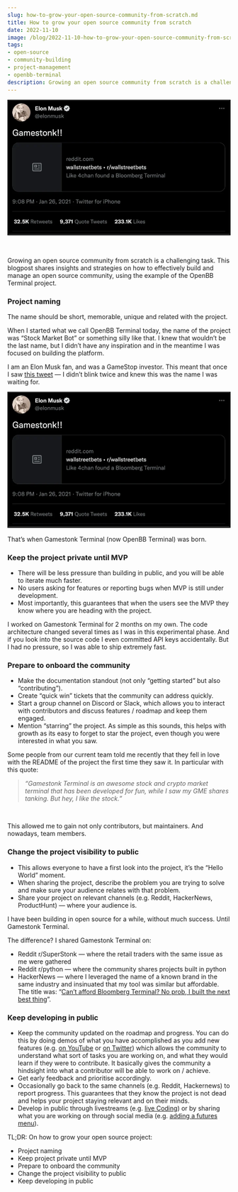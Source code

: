 ```yaml
---
slug: how-to-grow-your-open-source-community-from-scratch.md
title: How to grow your open source community from scratch
date: 2022-11-10
image: /blog/2022-11-10-how-to-grow-your-open-source-community-from-scratch.png
tags:
- open-source
- community-building
- project-management
- openbb-terminal
description: Growing an open source community from scratch is a challenging task. This blogpost shares insights and strategies on how to effectively build and manage an open source community, using the example of the OpenBB Terminal project.
---
```





<p align="center">
    <img width="600" src="/blog/2022-11-10-how-to-grow-your-open-source-community-from-scratch_1.png"/>
</p>

<br />

Growing an open source community from scratch is a challenging task. This blogpost shares insights and strategies on how to effectively build and manage an open source community, using the example of the OpenBB Terminal project.

<!-- truncate -->

<div style={{borderTop: '1px solid #0088CC', margin: '1.5em 0'}} />

### Project naming

The name should be short, memorable, unique and related with the project.

When I started what we call OpenBB Terminal today, the name of the project was “Stock Market Bot” or something silly like that. I knew that wouldn’t be the last name, but I didn’t have any inspiration and in the meantime I was focused on building the platform.

I am an Elon Musk fan, and was a GameStop investor. This meant that once I saw [this tweet](https://twitter.com/elonmusk/status/1354174279894642703) — I didn’t blink twice and knew this was the name I was waiting for.

![image](/blog/2022-11-10-how-to-grow-your-open-source-community-from-scratch.png)

That’s when Gamestonk Terminal (now OpenBB Terminal) was born.

### Keep the project private until MVP

- There will be less pressure than building in public, and you will be able to iterate much faster.
- No users asking for features or reporting bugs when MVP is still under development.
- Most importantly, this guarantees that when the users see the MVP they know where you are heading with the project.

I worked on Gamestonk Terminal for 2 months on my own. The code architecture changed several times as I was in this experimental phase. And if you look into the source code I even committed API keys accidentally. But I had no pressure, so I was able to ship extremely fast.

### Prepare to onboard the community

- Make the documentation standout (not only “getting started” but also “contributing”).
- Create “quick win” tickets that the community can address quickly.
- Start a group channel on Discord or Slack, which allows you to interact with contributors and discuss features / roadmap and keep them engaged.
- Mention “starring” the project. As simple as this sounds, this helps with growth as its easy to forget to star the project, even though you were interested in what you saw.

Some people from our current team told me recently that they fell in love with the README of the project the first time they saw it. In particular with this quote:

> _“Gamestonk Terminal is an awesome stock and crypto market terminal that has been developed for fun, while I saw my GME shares tanking. But hey, I like the stock.”_

<br />

This allowed me to gain not only contributors, but maintainers. And nowadays, team members.

### Change the project visibility to public

- This allows everyone to have a first look into the project, it’s the “Hello World” moment.
- When sharing the project, describe the problem you are trying to solve and make sure your audience relates with that problem.
- Share your project on relevant channels (e.g. Reddit, HackerNews, ProductHunt) — where your audience is.

I have been building in open source for a while, without much success. Until Gamestonk Terminal.

The difference? I shared Gamestonk Terminal on:

- Reddit r/SuperStonk — where the retail traders with the same issue as me were gathered
- Reddit r/python — where the community shares projects built in python
- HackerNews — where I leveraged the name of a known brand in the same industry and insinuated that my tool was similar but affordable. The title was: “[Can’t afford Bloomberg Terminal? No prob, I built the next best thing](https://news.ycombinator.com/item?id=26258773)”.

### Keep developing in public

- Keep the community updated on the roadmap and progress. You can do this by doing demos of what you have accomplished as you add new features (e.g. [on YouTube](https://www.youtube.com/watch?v=fqGPK8OVHLk) or [on Twitter](https://twitter.com/didier_lopes/status/1567117888590340098)) which allows the community to understand what sort of tasks you are working on, and what they would learn if they were to contribute. It basically gives the community a hindsight into what a contributor will be able to work on / achieve.
- Get early feedback and prioritise accordingly.
- Occasionally go back to the same channels (e.g. Reddit, Hackernews) to report progress. This guarantees that they know the project is not dead and helps your project staying relevant and on their minds.
- Develop in public through livestreams (e.g. [live Coding](https://www.youtube.com/watch?v=9BMI9cleTTg)) or by sharing what you are working on through social media (e.g. [adding a futures menu](https://twitter.com/didier_lopes/status/1579414220256387072)).

<div style={{borderTop: '1px solid #0088CC', margin: '1.5em 0'}} />

TL;DR: On how to grow your open source project:

- Project naming
- Keep project private until MVP
- Prepare to onboard the community
- Change the project visibility to public
- Keep developing in public
